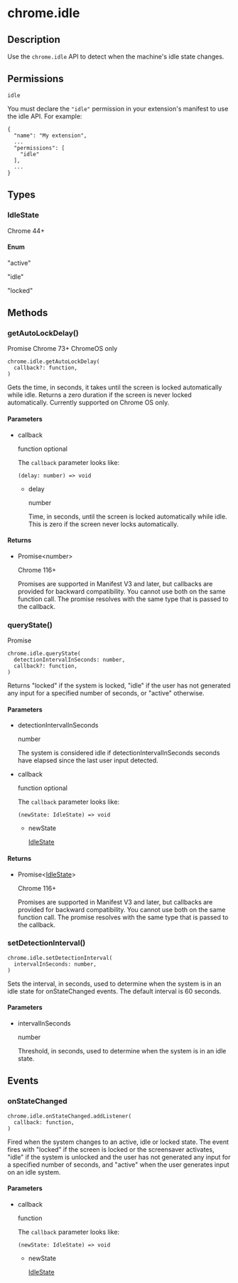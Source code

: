 # chrome.idle

## Description

Use the `chrome.idle` API to detect when the machine's idle state changes.

## Permissions

`idle`

You must declare the `"idle"` permission in your extension's manifest to use the idle API. For example:

```
{
  "name": "My extension",
  ...
  "permissions": [
    "idle"
  ],
  ...
}
```

## Types

### IdleState

Chrome 44+

#### Enum

"active"

"idle"

"locked"

## Methods

### getAutoLockDelay()

Promise Chrome 73+ ChromeOS only

```
chrome.idle.getAutoLockDelay(
  callback?: function,
)
```

Gets the time, in seconds, it takes until the screen is locked automatically while idle. Returns a zero duration if the screen is never locked automatically. Currently supported on Chrome OS only.

#### Parameters

- callback
  
  function optional
  
  The `callback` parameter looks like:
  
  ```
  (delay: number) => void
  ```
  
  - delay
    
    number
    
    Time, in seconds, until the screen is locked automatically while idle. This is zero if the screen never locks automatically.

#### Returns

- Promise&lt;number&gt;
  
  Chrome 116+
  
  Promises are supported in Manifest V3 and later, but callbacks are provided for backward compatibility. You cannot use both on the same function call. The promise resolves with the same type that is passed to the callback.

### queryState()

Promise

```
chrome.idle.queryState(
  detectionIntervalInSeconds: number,
  callback?: function,
)
```

Returns "locked" if the system is locked, "idle" if the user has not generated any input for a specified number of seconds, or "active" otherwise.

#### Parameters

- detectionIntervalInSeconds
  
  number
  
  The system is considered idle if detectionIntervalInSeconds seconds have elapsed since the last user input detected.
- callback
  
  function optional
  
  The `callback` parameter looks like:
  
  ```
  (newState: IdleState) => void
  ```
  
  - newState
    
    [IdleState](#type-IdleState)

#### Returns

- Promise&lt;[IdleState](#type-IdleState)&gt;
  
  Chrome 116+
  
  Promises are supported in Manifest V3 and later, but callbacks are provided for backward compatibility. You cannot use both on the same function call. The promise resolves with the same type that is passed to the callback.

### setDetectionInterval()

```
chrome.idle.setDetectionInterval(
  intervalInSeconds: number,
)
```

Sets the interval, in seconds, used to determine when the system is in an idle state for onStateChanged events. The default interval is 60 seconds.

#### Parameters

- intervalInSeconds
  
  number
  
  Threshold, in seconds, used to determine when the system is in an idle state.

## Events

### onStateChanged

```
chrome.idle.onStateChanged.addListener(
  callback: function,
)
```

Fired when the system changes to an active, idle or locked state. The event fires with "locked" if the screen is locked or the screensaver activates, "idle" if the system is unlocked and the user has not generated any input for a specified number of seconds, and "active" when the user generates input on an idle system.

#### Parameters

- callback
  
  function
  
  The `callback` parameter looks like:
  
  ```
  (newState: IdleState) => void
  ```
  
  - newState
    
    [IdleState](#type-IdleState)